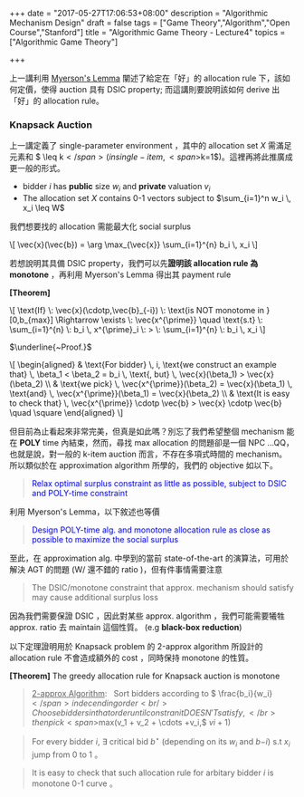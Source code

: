 +++
date = "2017-05-27T17:06:53+08:00"
description = "Algorithmic Mechanism Design"
draft = false
tags = ["Game Theory","Algorithm","Open Course","Stanford"]
title = "Algorithmic Game Theory - Lecture4"
topics = ["Algorithmic Game Theory"]

+++

上一講利用 [Myerson's Lemma](https://sunprinces.github.io/learning/2017/05/algorithmic-game-theory---lecture3/) 闡述了給定在「好」的 allocation rule 下，該如何定價，使得 auction 具有 DSIC property; 而這講則要說明該如何 derive 出「好」的 allocation rule。

<!--more-->
<!--<u>**Corollary**</u>: Here is an awesome auction for sponsored search-->

### Knapsack Auction

上一講定義了 single-parameter environment ，其中的 allocation set <span>$X$</span> 需滿足元素和 <span>$ \leq k$</span> (in single-item, <span>$k=1$</span>)。這裡再將此推廣成更一般的形式。

* bidder <span>$i$</span> has **public** size <span>$w_i$</span> and **private** valuation <span>$v_i$</span>
* The allocation set <span>$X$</span> contains 0-1 vectors subject to <span>$\sum_{i=1}^n w_i \, x_i \leq W$</span>

我們想要找的 allocation 需能最大化 social surplus

<div>
\[
  \vec{x}(\vec{b}) = \arg \max_{\vec{x}} \sum_{i=1}^{n} b_i \, x_i
\]
</div>

若想說明其具備 DSIC property，我們可以先**證明該 allocation rule 為 monotone** ，再利用 Myerson's Lemma 得出其 payment rule

**[Theorem]** 

<div>
\[
 \text{If} \: \vec{x}(\cdotp,\vec{b}_{-i}) \: \text{is NOT monotome in } [0,b_{max}] \Rightarrow \exists \: \vec{x^{\prime}} \quad \text{s.t} \: \sum_{i=1}^{n} \: b_i \, x^{\prime}_i \: > \: \sum_{i=1}^{n} \: b_i \, x_i
\]
</div>

<span>$\underline{~Proof.}$</span>

<div>
\[
\begin{aligned}
& \text{For bidder} \, i, \text{we construct an example that} \, \beta_1 < \beta_2 = b_i \, \text{, but} \, \vec{x}(\beta_1) > \vec{x}(\beta_2) \\
& \text{we pick} \, \vec{x^{\prime}}(\beta_2) = \vec{x}(\beta_1) \, \text{and} \, \vec{x^{\prime}}(\beta_1) = \vec{x}(\beta_2) \\
& \text{It is easy to check that} \, \vec{x^{\prime}} \cdotp \vec{b} > \vec{x} \cdotp \vec{b} \quad \square
\end{aligned}
\]
</div>

但目前為止看起來非常完美，但真是如此嗎？別忘了我們希望整個 mechanism 能在 **POLY** time 內結束，然而，尋找 max allocation 的問題卻是一個 NPC ...QQ，也就是說，對一般的 k-item auction 而言，不存在多項式時間的 mechanism。所以類似於在 approximation algorithm 所學的，我們的 objective 如以下。

> <font color="blue">Relax optimal surplus constraint as little as possible, subject to DSIC and POLY-time constraint</font>

利用 Myerson's Lemma，以下敘述也等價

> <font  color="blue"> Design POLY-time alg. and monotone allocation rule as close as possible to maximize the social surplus</font>

至此，在 approximation alg. 中學到的當前 state-of-the-art 的演算法，可用於解決 AGT 的問題 (W/ 還不錯的 ratio )，但有件事情需要注意

> The DSIC/monotone constraint that approx. mechanism should satisfy may cause additional surplus loss

因為我們需要保證 DSIC ，因此對某些 approx. algorithm ，我們可能需要犧牲 approx. ratio 去 maintain 這個性質。 (e.g **black-box reduction**)

以下定理證明用於 Knapsack problem 的 2-approx algorithm 所設計的 allocation rule 不會造成額外的 cost ，同時保持 monotone 的性質。

**[Theorem]** The greedy allocation rule for Knapsack auction is monotone

> <u>2-approx Algorithm</u>: &nbsp; Sort bidders according to <span>$ \frac{b_i}{w_i}$</span> in decending order <br/>
Choose bidders in that order until constranit DOESN'T satisfy,</br> then
pick <span>$max(v_1 + v_2 + \cdots +v_i,$ $v\scriptstyle{i+1}$$)$</span>

> For every bidder <span>$i$</span>, <span>$\exists$</span> critical bid <span> $b^{\star}$</span> (depending on its <span>$w_i$</span> and <span>$b\scriptstyle{-i}$</span>) s.t <span>$x_i$</span> jump from 0 to 1 。

> It is easy to check that such allocation rule for arbitary bidder <span>$i$</span> is monotone 0-1 curve 。<br/>
